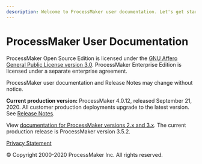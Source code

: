 ```yaml
---
description: Welcome to ProcessMaker user documentation. Let's get started.
---
```


# ProcessMaker User Documentation

ProcessMaker Open Source Edition is licensed under the [GNU Affero General Public License version 3.0](https://github.com/ProcessMaker/spark/blob/develop/LICENSE.txt). ProcessMaker Enterprise Edition is licensed under a separate enterprise agreement.

ProcessMaker user documentation and Release Notes may change without notice.

**Current production version:** ProcessMaker 4.0.12, released September 21, 2020. All customer production deployments upgrade to the latest version. See [Release Notes](https://processmaker.gitbook.io/processmaker-release-notes/processmaker-4.0.x/processmaker-4.0.12-release-notes).

View [documentation for ProcessMaker versions 2.x and 3.x](https://wiki.processmaker.com/). The current production release is ProcessMaker version 3.5.2.

[Privacy Statement](https://www.processmaker.com/privacy-statement)

© Copyright 2000-2020 ProcessMaker Inc. All rights reserved.

